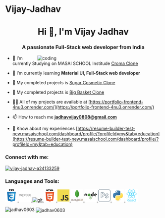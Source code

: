 # Vijay-Jadhav

<h1 align="center">Hi 👋, I'm Vijay Jadhav</h1>
<h3 align="center">A passionate Full-Stack web developer from India</h3>

<img align="right" width="400" alt="coding" src="https://user-images.githubusercontent.com/55389276/140866485-8fb1c876-9a8f-4d6a-98dc-08c4981eaf70.gif" />

- 🔭 I’m currently Studying on MASAI SCHOOL Institude [Croma Clone](https://croma-clone-frontend.onrender.com/)

- 🌱 I’m currently learning **Material UI, Full-Stack web developer**

- 👯 My completed projects is [Sugar Cosmetic Clone](https://sugar-cosmeticsclone.vercel.app/)

- 🤝 My completed projects is [Big Basket Clone](https://bigbasketecommerceclone.netlify.app/index.html)

- 👨‍💻 All of my projects are available at [https://portfolio-frontend-4nu3.onrender.com/](https://portfolio-frontend-4nu3.onrender.com/)

- 📫 How to reach me **jadhavvijay0808@gmail.com**

- 📄 Know about my experiences [https://resume-builder-test-new.masaischool.com/dashboard/profile/?profileId=my&tab=education](https://resume-builder-test-new.masaischool.com/dashboard/profile/?profileId=my&tab=education)

<h3 align="left">Connect with me:</h3>
<p align="left">
<a href="https://linkedin.com/in/vijay-jadhav-a24133259" target="blank"><img align="center" src="https://raw.githubusercontent.com/rahuldkjain/github-profile-readme-generator/master/src/images/icons/Social/linked-in-alt.svg" alt="vijay-jadhav-a24133259" height="30" width="40" /></a>
</p>

<h3 align="left">Languages and Tools:</h3>
<p align="left"> <a href="https://www.w3schools.com/css/" target="_blank" rel="noreferrer"> <img src="https://raw.githubusercontent.com/devicons/devicon/master/icons/css3/css3-original-wordmark.svg" alt="css3" width="40" height="40"/> </a> <a href="https://expressjs.com" target="_blank" rel="noreferrer"> <img src="https://raw.githubusercontent.com/devicons/devicon/master/icons/express/express-original-wordmark.svg" alt="express" width="40" height="40"/> </a> <a href="https://git-scm.com/" target="_blank" rel="noreferrer"> <img src="https://www.vectorlogo.zone/logos/git-scm/git-scm-icon.svg" alt="git" width="40" height="40"/> </a> <a href="https://www.w3.org/html/" target="_blank" rel="noreferrer"> <img src="https://raw.githubusercontent.com/devicons/devicon/master/icons/html5/html5-original-wordmark.svg" alt="html5" width="40" height="40"/> </a> <a href="https://developer.mozilla.org/en-US/docs/Web/JavaScript" target="_blank" rel="noreferrer"> <img src="https://raw.githubusercontent.com/devicons/devicon/master/icons/javascript/javascript-original.svg" alt="javascript" width="40" height="40"/> </a> <a href="https://www.mongodb.com/" target="_blank" rel="noreferrer"> <img src="https://raw.githubusercontent.com/devicons/devicon/master/icons/mongodb/mongodb-original-wordmark.svg" alt="mongodb" width="40" height="40"/> </a> <a href="https://nodejs.org" target="_blank" rel="noreferrer"> <img src="https://raw.githubusercontent.com/devicons/devicon/master/icons/nodejs/nodejs-original-wordmark.svg" alt="nodejs" width="40" height="40"/> </a> <a href="https://www.photoshop.com/en" target="_blank" rel="noreferrer"> <img src="https://raw.githubusercontent.com/devicons/devicon/master/icons/photoshop/photoshop-line.svg" alt="photoshop" width="40" height="40"/> </a> <a href="https://www.python.org" target="_blank" rel="noreferrer"> <img src="https://raw.githubusercontent.com/devicons/devicon/master/icons/python/python-original.svg" alt="python" width="40" height="40"/> </a> <a href="https://reactjs.org/" target="_blank" rel="noreferrer"> <img src="https://raw.githubusercontent.com/devicons/devicon/master/icons/react/react-original-wordmark.svg" alt="react" width="40" height="40"/> </a> </p>

<p><img align="left" src="https://github-readme-stats.vercel.app/api/top-langs?username=jadhav0603&show_icons=true&locale=en&layout=compact" alt="jadhav0603" /></p>

<p>&nbsp;<img align="center" src="https://github-readme-stats.vercel.app/api?username=jadhav0603&show_icons=true&locale=en" alt="jadhav0603" /></p>


